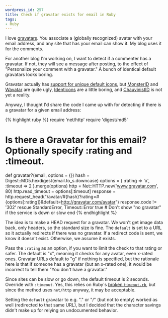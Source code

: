 ```yaml
--- 
wordpress_id: 257
title: Check if gravatar exists for email in Ruby
tags: 
- Ruby
---
```

I love <a href="http://en.gravatar.com/">gravatars</a>. You associate a (<strong>g</strong>lobally <strong>r</strong>ecognized) avatar with your email address, and any site that has your email can show it. My blog uses it for the comments.

For another blog I'm working on, I want to detect if a commenter has a gravatar. If not, they will see a message after posting, to the effect of "Personalize your comment with a gravatar." A bunch of identical default gravatars looks boring.

<!--more-->

Gravatar actually has <a href="http://en.gravatar.com/site/implement/url">support for unique default icons</a>, but <a href="http://scott.sherrillmix.com/blog/blogger/wp_monsterid/">MonsterID</a> and <a href="http://www.shamusyoung.com/twentysidedtale/?p=1462">Wavatar</a> are quite ugly, <a href="http://scott.sherrillmix.com/blog/blogger/wp_identicon/">Identicons</a> are a little boring, and <a href="http://twitter.com/henrik/statuses/975925385">ChauvinistID</a> is not yet a reality.

Anyway, I thought I'd share the code I came up with for detecting if there is a gravatar for a given email address:

{% highlight ruby %}
require 'net/http'
require 'digest/md5'
# Is there a Gravatar for this email? Optionally specify :rating and :timeout.
def gravatar?(email, options = {})
  hash = Digest::MD5.hexdigest(email.to_s.downcase)
  options = { :rating => 'x', :timeout => 2 }.merge(options)
  http = Net::HTTP.new('www.gravatar.com', 80)
  http.read_timeout = options[:timeout]
  response = http.request_head("/avatar/#{hash}?rating=#{options[:rating]}&default=http://gravatar.com/avatar")
  response.code != '302'
rescue StandardError, Timeout::Error
  true  # Don't show "no gravatar" if the service is down or slow
end
{% endhighlight %}

The idea is to make a HEAD request for a gravatar. We won't get image data back, only headers, so the standard size is fine. The <code>default</code> is set to a URL so it actually redirects if there was no gravatar. If a redirect code is sent, we know it doesn't exist. Otherwise, we assume it exists.

Pass the <code>:rating</code> as an option, if you want to limit the check to that rating or safer. The default is "x", meaning it checks for any avatar, even x-rated ones. Gravatar URLs default to "g" if nothing is specified, but the rationale here is that if someone has a gravatar (but an x-rated one), it would be incorrect to tell them "You don't have a gravatar."

Since sites can be slow or go down, the default timeout is 2 seconds. Override with <code>:timeout</code>. Yes, this relies on Ruby's <a href="http://blog.headius.com/2008/02/rubys-threadraise-threadkill-timeoutrb.html">broken <code>timeout.rb</code></a>, but since the method uses <code>net/http</code> anyway, it may be acceptable.

Setting the <code>default</code> gravatar to e.g. "." or "/" (but not to empty) worked as well (redirected to that same URL), but I decided that the character savings didn't make up for relying on undocumented behavior.
